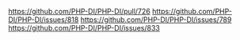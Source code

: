 https://github.com/PHP-DI/PHP-DI/pull/726
https://github.com/PHP-DI/PHP-DI/issues/818
https://github.com/PHP-DI/PHP-DI/issues/789
https://github.com/PHP-DI/PHP-DI/issues/833
